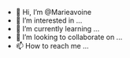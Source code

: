 - 👋 Hi, I’m @Marieavoine
- 👀 I’m interested in ...
- 🌱 I’m currently learning ...
- 💞️ I’m looking to collaborate on ...
- 📫 How to reach me ...

<!---
Marieavoine/Marieavoine is a ✨ special ✨ repository because its `README.md` (this file) appears on your GitHub profile.
You can click the Preview link to take a look at your changes.
--->
